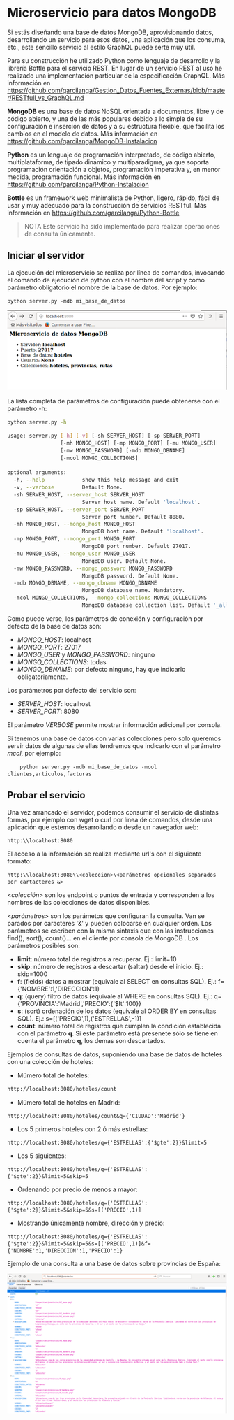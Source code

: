 # Microservicio para datos MongoDB

Si estás diseñando una base de datos MongoDB, aprovisionando datos, desarrollando un servicio para esos datos, una aplicación que los consuma, etc., este sencillo servicio al estilo GraphQL puede serte muy útil.

Para su construcción he utilizado Python como lenguaje de desarrollo y la librería Bottle para el servicio REST. En lugar de un servicio REST al uso he realizado una implementación particular de la especificación GraphQL. Más información en https://github.com/garcilanga/Gestion_Datos_Fuentes_Externas/blob/master/RESTfull_vs_GraphQL.md

**MongoDB** es una base de datos NoSQL orientada a documentos, libre y de código abierto, y una de las más populares debido a lo simple de su configuración e inserción de datos y a su estructura flexible, que facilita los cambios en el modelo de datos. Más información en https://github.com/garcilanga/MongoDB-Instalacion

**Python** es un lenguaje de programación interpretado, de código abierto, multiplataforma, de tipado dinámico y multiparadigma, ya que soporta programación orientación a objetos, programación imperativa y, en menor medida, programación funcional. Más información en https://github.com/garcilanga/Python-Instalacion

**Bottle** es un framework web minimalista de Python, ligero, rápido, fácil de usar y muy adecuado para la construcción de servicios RESTful. Más información en https://github.com/garcilanga/Python-Bottle

> NOTA Este servicio ha sido implementado para realizar operaciones de consulta únicamente.

## Iniciar el servidor

La ejecución del microservicio se realiza por línea de comandos, invocando el comando de ejecución de python con el nombre del script y como parámetro obligatorio el nombre de la base de datos. Por ejemplo:
```
python server.py -mdb mi_base_de_datos
```
![Inicio](images/server.png)

La lista completa de parámetros de configuración puede obtenerse con el parámetro -h:
```sh
python server.py -h
```
```sh
usage: server.py [-h] [-v] [-sh SERVER_HOST] [-sp SERVER_PORT]
                 [-mh MONGO_HOST] [-mp MONGO_PORT] [-mu MONGO_USER]
                 [-mw MONGO_PASSWORD] [-mdb MONGO_DBNAME]
                 [-mcol MONGO_COLLECTIONS]

optional arguments:
  -h, --help            show this help message and exit
  -v, --verbose         Default None.
  -sh SERVER_HOST, --server_host SERVER_HOST
                        Server host name. Default 'localhost'.
  -sp SERVER_HOST, --server_port SERVER_PORT
                        Server port number. Default 8080.
  -mh MONGO_HOST, --mongo_host MONGO_HOST
                        MongoDB host name. Default 'localhost'.
  -mp MONGO_PORT, --mongo_port MONGO_PORT
                        MongoDB port number. Default 27017.
  -mu MONGO_USER, --mongo_user MONGO_USER
                        MongoDB user. Default None.
  -mw MONGO_PASSWORD, --mongo_password MONGO_PASSWORD
                        MongoDB password. Default None.
  -mdb MONGO_DBNAME, --mongo_dbname MONGO_DBNAME
                        MongoDB database name. Mandatory.
  -mcol MONGO_COLLECTIONS, --mongo_collections MONGO_COLLECTIONS
                        MongoDB database collection list. Default '_all'.
```

Como puede verse, los parámetros de conexión y configuración por defecto de la base de datos son:
- _MONGO_HOST_: localhost
- _MONGO_PORT_: 27017
- _MONGO_USER_ y _MONGO_PASSWORD_: ninguno
- _MONGO_COLLECTIONS_: todas
- _MONGO_DBNAME_: por defecto ninguno, hay que indicarlo obligatoriamente.

Los parámetros por defecto del servicio son:
- _SERVER_HOST_: localhost
- _SERVER_PORT_: 8080

El parámetro _VERBOSE_ permite mostrar información adicional por consola.

Si tenemos una base de datos con varias colecciones pero solo queremos servir datos de algunas de ellas tendremos que indicarlo con el parámetro _mcol_, por ejemplo:
```
    python server.py -mdb mi_base_de_datos -mcol clientes,articulos,facturas
```


## Probar el servicio

Una vez arrancado el servidor, podemos consumir el servicio de distintas formas, por ejemplo con wget o curl por línea de comandos, desde una aplicación que estemos desarrollando o desde un navegador web:
```
http:\\localhost:8080
```

El acceso a la información se realiza mediante url's con el siguiente formato:
```
http:\\localhost:8080\\<coleccion>\<parámetros opcionales separados por cartacteres &>
```

<_colección_> son los endpoint o puntos de entrada y corresponden a los nombres de las colecciones de datos disponibles.

<_parámetros_> son los parámetos que configuran la consulta. Van se parados por caracteres '&' y pueden colocarse en cualquier orden. Los parámetros se escriben con la misma sintaxis que con las instrucciones find(), sort(), count()... en el cliente por consola de MongoDB . Los parámetros posibles son:
- **limit**: número total de registros a recuperar. Ej.: limit=10
- **skip**: número de registros a descartar (saltar) desde el inicio. Ej.: skip=1000
- **f**: (fields) datos a mostrar (equivale al SELECT en consultas SQL). Ej.: f={'NOMBRE':1,'DIRECCION':1}
- **q**: (query) filtro de datos (equivale al WHERE en consultas SQL). Ej.: q={'PROVINCIA':'Madrid','PRECIO':{'$lt':100}}
- **s**: (sort) ordenación de los datos (equivale al ORDER BY en consultas SQL). Ej.: s=[('PRECIO',1),('ESTRELLAS',-1)]
- **count**: número total de registros que cumplen la condición establecida con el parámetro **q**. Si este parámetro está presenete sólo se tiene en cuenta el parámetro **q**, los demas son descartados.

Ejemplos de consultas de datos, suponiendo una base de datos de hoteles con una colección de hoteles:

- Múmero total de hoteles:
```html
http://localhost:8080/hoteles/count
```

- Múmero total de hoteles en Madrid:
```
http://localhost:8080/hoteles/count&q={'CIUDAD':'Madrid'}
```

- Los 5 primeros hoteles con 2 ó más estrellas:
```
http://localhost:8080/hoteles/q={'ESTRELLAS':{'$gte':2}}&limit=5
```

- Los 5 siguientes:
```
http://localhost:8080/hoteles/q={'ESTRELLAS':{'$gte':2}}&limit=5&skip=5
```

- Ordenando por precio de menos a mayor:
```
http://localhost:8080/hoteles/q={'ESTRELLAS':{'$gte':2}}&limit=5&skip=5&s=[('PRECIO',1)]
```

- Mostrando únicamente nombre, dirección y precio:
```
http://localhost:8080/hoteles/q={'ESTRELLAS':{'$gte':2}}&limit=5&skip=5&s=[('PRECIO',1)]&f={'NOMBRE':1,'DIRECCION':1,'PRECIO':1}

```
Ejemplo de una consulta a una base de datos sobre provincias de España:

![provincias](images/query_provincias.png)
